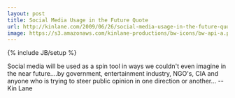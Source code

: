 ```yaml
---
layout: post
title: Social Media Usage in the Future Quote
url: http://kinlane.com/2009/06/26/social-media-usage-in-the-future-quote/
image: https://s3.amazonaws.com/kinlane-productions/bw-icons/bw-api-a.png
---
```

{% include JB/setup %}
Social media will be used as a spin tool in ways we couldn't even imagine in the near future....by government, entertainment industry, NGO's, CIA and anyone who is trying to steer public opinion in one direction or another...
--Kin Lane
